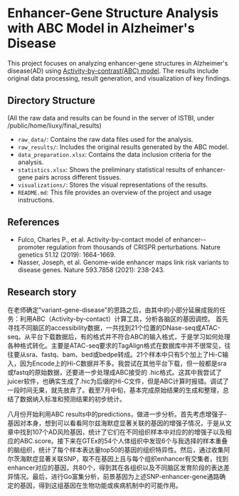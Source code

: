 # Enhancer-Gene Structure Analysis with ABC Model in Alzheimer's Disease

This project focuses on analyzing enhancer-gene structures in Alzheimer's disease(AD) using [Activity-by-contrast(ABC) model](https://github.com/broadinstitute/ABC-Enhancer-Gene-Prediction). The results include original data processing, result generation, and visualization of key findings.

## Directory Structure

   (All the raw data and results can be found in the server of ISTBI, under /public/home/liuxy/final_results)
-   `raw_data/`: Contains the raw data files used for the analysis.
-   `raw_results/`: Includes the original results generated by the ABC model.
-   `data_preparation.xlsx`: Contains the data inclusion criteria for the analysis.
-   `statistics.xlsx`: Shows the preliminary statistical results of enhancer-gene pairs across different tissues.
-   `visualizations/`: Stores the visual representations of the results.
-   `README.md`: This file provides an overview of the project and usage instructions.

## References

-   Fulco, Charles P., et al. Activity-by-contact model of enhancer--promoter regulation from thousands of CRISPR perturbations. Nature genetics 51.12 (2019): 1664-1669.
-   Nasser, Joseph, et al. Genome-wide enhancer maps link risk variants to disease genes. Nature 593.7858 (2021): 238-243.

## Research story

在老师确定"variant-gene-disease"的思路之后，由其中的小部分延展成我的任务：利用ABC（Activity-by-contact）计算工具，分析各脑区的基因调控。 首先寻找不同脑区的accessibility数据，一共找到21个位置的DNase-seq或ATAC-seq。从平台下载数据后，有的格式并不符合ABC的输入格式，于是学习如何处理各种格式转化。主要是ATAC-seq要求的TagAlign格式在数据库中并不很常见，往往要从sra、fastq、bam、bed或bedpe转成。21个样本中只有5个加上了Hi-C输入，因为Encode上的Hi-C数据并不多。我尝试在其他平台下载，但一般都是sra或fastq的原始数据，还要进一步处理成ABC接受的 .hic格式。这其中我尝试了juicer软件，也确实生成了.hic为后缀的Hi-C文件，但是ABC计算时报错。调试了一段时间无果，就先放弃了。截至7月中旬，基本完成原始结果的生成和整理，总结了数据纳入标准和预测结果的初步统计。

八月份开始利用ABC results中的predictions，做进一步分析。首先考虑增强子-基因对本身，想到可以看看阿尔兹海默症显著关联的基因的增强子情况，于是从文章中找到107个AD风险基因，统计了它们在不同组织样本中对应的的增强子以及相应的ABC.score。接下来在GTEx的54个人体组织中发现6个与我选择的样本重叠的脑组织，统计了每个样本表达量top50的基因的组织特异性。然后，通过收集阿尔茨海默症显著关联SNP，取不在基因上且与每个组织enhancer有交集者，找到enhancer对应的基因，共80个，得到其在各组织以及不同脑区发育阶段的表达差异情况。最后，进行Go富集分析，前景基因为上述SNP-enhancer-gene通路确定的基因，得到这组基因在生物功能或疾病机制中的可能作用。
